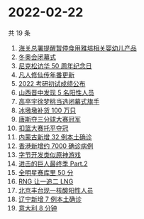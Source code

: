 # 2022-02-22

共 19 条

<!-- BEGIN -->
<!-- 最后更新时间 Tue Feb 22 2022 04:14:48 GMT+0800 (China Standard Time) -->

1. [海关总署提醒暂停食用雅培相关婴幼儿产品](https://www.zhihu.com/search?q=雅培)
1. [冬奥会闭幕式](https://www.zhihu.com/search?q=冬奥会闭幕式)
1. [尼克松访华 50 周年纪念日](https://www.zhihu.com/search?q=尼克松访华)
1. [凡人修仙传年番更新](https://www.zhihu.com/search?q=凡人修仙传)
1. [2022 考研初试成绩公布](https://www.zhihu.com/search?q=考研成绩)
1. [山西晋中发现 5 名阳性人员](https://www.zhihu.com/search?q=山西阳性)
1. [高亭宇徐梦桃当选闭幕式旗手](https://www.zhihu.com/search?q=闭幕式旗手)
1. [冰墩墩补货 100 万只](https://www.zhihu.com/search?q=冰墩墩补货)
1. [唐斯夺三分球大赛冠军](https://www.zhihu.com/search?q=三分球大赛)
1. [扣篮大赛托平夺冠](https://www.zhihu.com/search?q=扣篮大赛)
1. [内蒙古新增 32 例本土确诊](https://www.zhihu.com/search?q=内蒙古新增)
1. [香港新增约 7000 确诊病例](https://www.zhihu.com/search?q=香港疫情)
1. [字节开发类似原神游戏](https://www.zhihu.com/search?q=原神)
1. [进击的巨人最终季 Part.2](https://www.zhihu.com/search?q=进击的巨人)
1. [全明星赛库里 50 分](https://www.zhihu.com/search?q=全明星)
1. [RNG 让一追二 LNG](https://www.zhihu.com/search?q=rng)
1. [北京丰台现一核酸阳性人员](https://www.zhihu.com/search?q=北京丰台)
1. [辽宁新增 7 例本土确诊](https://www.zhihu.com/search?q=辽宁新增)
1. [意大利 8 分钟](https://www.zhihu.com/search?q=意大利八分钟)

<!-- END -->

